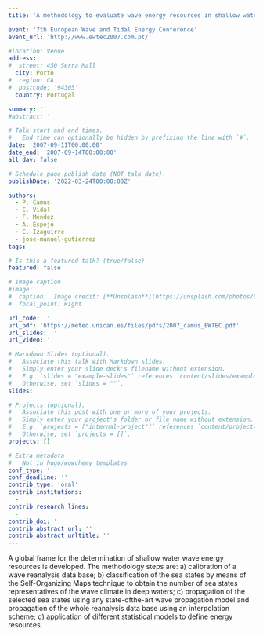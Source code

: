 ```yaml
---
title: 'A methodology to evaluate wave energy resources in shallow waters'

event: '7th European Wave and Tidal Energy Conference'
event_url: 'http://www.ewtec2007.com.pt/'

#location: Venue
address:
#  street: 450 Serra Mall
  city: Porto
#  region: CA
#  postcode: '94305'
  country: Portugal

summary: ''
#abstract: ''

# Talk start and end times.
#   End time can optionally be hidden by prefixing the line with `#`.
date: '2007-09-11T00:00:00'
date_end: '2007-09-14T00:00:00'
all_day: false

# Schedule page publish date (NOT talk date).
publishDate: '2022-03-24T00:00:00Z'

authors: 
  - P. Camus
  - C. Vidal
  - F. Méndez
  - A. Espejo
  - C. Izaguirre
  - jose-manuel-gutierrez
tags: 

# Is this a featured talk? (true/false)
featured: false

# Image caption
#image:
#  caption: 'Image credit: [**Unsplash**](https://unsplash.com/photos/bzdhc5b3Bxs)'
#  focal_point: Right

url_code: ''
url_pdf: 'https://meteo.unican.es/files/pdfs/2007_camus_EWTEC.pdf'
url_slides: ''
url_video: ''

# Markdown Slides (optional).
#   Associate this talk with Markdown slides.
#   Simply enter your slide deck's filename without extension.
#   E.g. `slides = "example-slides"` references `content/slides/example-slides.md`.
#   Otherwise, set `slides = ""`.
slides:

# Projects (optional).
#   Associate this post with one or more of your projects.
#   Simply enter your project's folder or file name without extension.
#   E.g. `projects = ["internal-project"]` references `content/project/deep-learning/index.md`.
#   Otherwise, set `projects = []`.
projects: []

# Extra metadata
#   Not in hugo/wowchemy templates
conf_type: ''
conf_deadline: ''
contrib_type: 'oral'
contrib_institutions: 
  - 
contrib_research_lines: 
  - 
contrib_doi: ''
contrib_abstract_url: ''
contrib_abstract_urltitle: ''
---
```


A global frame for the determination of shallow water wave energy resources is developed. The methodology steps are: a) calibration of a wave reanalysis data base; b) classification of the sea states by means of the Self-Organizing Maps technique to obtain the number of sea states representatives of the wave climate in deep waters; c) propagation of the selected sea states using any state-ofthe-art wave propagation model and propagation of the whole reanalysis data base using an interpolation scheme; d) application of different statistical models to define energy resources.
